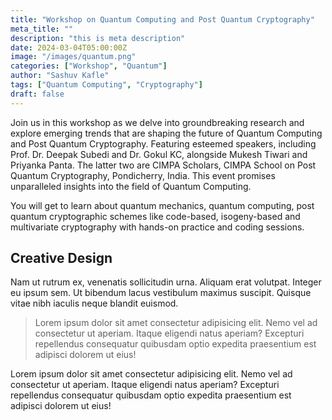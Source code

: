 ```yaml
---
title: "Workshop on Quantum Computing and Post Quantum Cryptography"
meta_title: ""
description: "this is meta description"
date: 2024-03-04T05:00:00Z
image: "/images/quantum.png"
categories: ["Workshop", "Quantum"]
author: "Sashuv Kafle"
tags: ["Quantum Computing", "Cryptography"]
draft: false
---
```


Join us in this workshop as we delve into groundbreaking research and explore emerging trends that are shaping the future of Quantum Computing and Post Quantum Cryptography. Featuring esteemed speakers, including Prof. Dr. Deepak Subedi and Dr. Gokul KC, alongside Mukesh Tiwari and Priyanka Panta. The latter two are CIMPA Scholars, CIMPA School on Post Quantum Cryptography, Pondicherry, India. This event promises unparalleled insights into the field of Quantum Computing.

You will get to learn about quantum mechanics, quantum computing, post quantum cryptographic schemes like code-based, isogeny-based and multivariate cryptography with hands-on practice and coding sessions.

    
## Creative Design

Nam ut rutrum ex, venenatis sollicitudin urna. Aliquam erat volutpat. Integer eu ipsum sem. Ut bibendum lacus vestibulum maximus suscipit. Quisque vitae nibh iaculis neque blandit euismod.

> Lorem ipsum dolor sit amet consectetur adipisicing elit. Nemo vel ad consectetur ut aperiam. Itaque eligendi natus aperiam? Excepturi repellendus consequatur quibusdam optio expedita praesentium est adipisci dolorem ut eius!

Lorem ipsum dolor sit amet consectetur adipisicing elit. Nemo vel ad consectetur ut aperiam. Itaque eligendi natus aperiam? Excepturi repellendus consequatur quibusdam optio expedita praesentium est adipisci dolorem ut eius!
